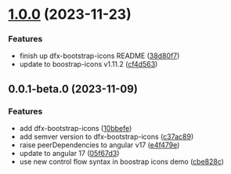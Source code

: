 # [1.0.0](https://github.com/Dafnik/dfts-common/compare/dfx-bootstrap-icons-0.0.1-beta.0...dfx-bootstrap-icons-1.0.0) (2023-11-23)

### Features

- finish up dfx-bootstrap-icons README ([38d80f7](https://github.com/Dafnik/dfts-common/commit/38d80f72b44b217c41f44ff83c92d8e88cf6b4d1))
- update to boostrap-icons v1.11.2 ([cf4d563](https://github.com/Dafnik/dfts-common/commit/cf4d563c3759ac0dfbce42523fe6f2b8e910f5b9))

## 0.0.1-beta.0 (2023-11-09)

### Features

- add dfx-bootstrap-icons ([10bbefe](https://github.com/Dafnik/dfts-common/commit/10bbefed5863521a46c50ac55bb621517e76407a))
- add semver version to dfx-bootstrap-icons ([c37ac89](https://github.com/Dafnik/dfts-common/commit/c37ac89b53622ea281adbdd8bc7a70d23d11e3cb))
- raise peerDependencies to angular v17 ([e4f479e](https://github.com/Dafnik/dfts-common/commit/e4f479e25115e07c3ab9c02178e9ef424daa5c0c))
- update to angular 17 ([05f67d3](https://github.com/Dafnik/dfts-common/commit/05f67d3dd9e2798357c6e429fa3a84b99abed42a))
- use new control flow syntax in boostrap icons demo ([cbe828c](https://github.com/Dafnik/dfts-common/commit/cbe828c5bfcd87b44a1ac3c326bfa367ce5783c0))
